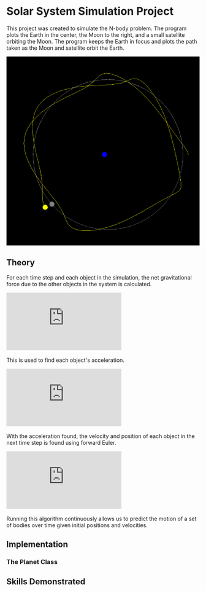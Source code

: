 # Solar System Simulation Project
 
This project was created to simulate the N-body problem. The program plots the Earth in the center, the Moon to the right, and a small satellite orbiting the Moon. The program keeps the Earth in focus and plots the path taken as the Moon and satellite orbit the Earth.

![N-Body Problem Simulation Screenshot](https://github.com/BrandonBNguyen/SolarSystemSimulation/blob/main/screenshots/showcase.PNG)

## Theory

For each time step and each object in the simulation, the net gravitational force due to the other objects in the system is calculated.

![Net force due to gravity equation](https://latex.codecogs.com/gif.latex?%5Clarge%20%5Cleft%28%20%5Cvec%7BF_%7B%5Ctext%7Bnet%7D%7D%7D%5Cright%29_i%20%3D%20%5Csum_%7B%5Csubstack%7Bj%3D1%5C%5Cj%5Cneq%20i%7D%7D%5En%20%5Cfrac%7BGm_im_j%7D%7B%7C%7C%5Cvec%7Br%7D_j-%5Cvec%7Br%7D_i%7C%7C%5E2%7D%20%5Cfrac%7B%5Cvec%7Br%7D_j-%5Cvec%7Br%7D_i%7D%7B%7C%7C%5Cvec%7Br%7D_j-%5Cvec%7Br%7D_i%7C%7C%7D%20%3D%5Csum_%7B%5Csubstack%7Bj%3D1%5C%5Cj%5Cneq%20i%7D%7D%5En%20%5Cfrac%7BGm_im_j%7D%7B%7C%7C%5Cvec%7Br%7D_j-%5Cvec%7Br%7D_i%7C%7C%5E3%7D%20%5Cleft%28%5Cvec%7Br%7D_j-%5Cvec%7Br%7D_i%20%5Cright%20%29)

This is used to find each object's acceleration.

![Net acceleration due to net force](https://latex.codecogs.com/gif.latex?%5CLARGE%20%5Cvec%7Ba%7D_i%20%3D%20%5Cfrac%7B%5Cleft%28%20%5Cvec%7BF_%7B%5Ctext%7Bnet%7D%7D%7D%5Cright%29_i%7D%7Bm_i%7D)

With the acceleration found, the velocity and position of each object in the next time step is found using forward Euler.

![Forward euler algorithm](https://latex.codecogs.com/gif.latex?%5Chuge%20%5Cbegin%7Balign*%7D%20%5Cvec%7Bv%7D%28t_%7Bi&plus;1%7D%29%26%3D%5Cvec%7Ba%7D%28t_%7Bi&plus;1%7D%29%5C%3Bdt%20&plus;%20%5Cvec%7Bv%7D%28t_%7Bi%7D%29%5C%5C%20%5Cvec%7Bx%7D%28t_%7Bi&plus;1%7D%29%26%3D%5Cvec%7Bv%7D%28t_%7Bi&plus;1%7D%29%5C%3Bdt%20&plus;%20%5Cvec%7Bx%7D%28t_%7Bi%7D%29%20%5Cend%7Balign*%7D)

Running this algorithm continuously allows us to predict the motion of a set of bodies over time given initial positions and velocities.

## Implementation

### The Planet Class

## Skills Demonstrated

